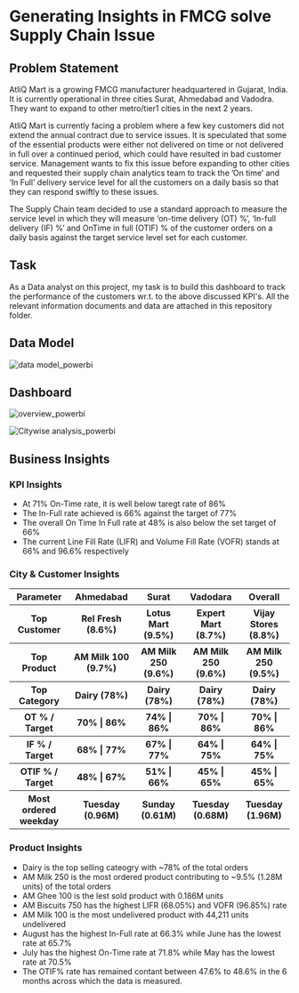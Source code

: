 <h1> Generating Insights in FMCG solve Supply Chain Issue </h1>

<h2>Problem Statement</h2>

AtliQ Mart is a growing FMCG manufacturer headquartered in Gujarat, India. It is currently operational in three cities Surat, Ahmedabad and Vadodra. They want to expand to other metro/tier1 cities in the next 2 years.

AtliQ Mart is currently facing a problem where a few key customers did not extend the annual contract due to service issues. It is speculated that some of the essential products were either not delivered on time or not delivered in full over a continued period, which could have resulted in bad customer service. Management wants to fix this issue before expanding to other cities and requested their supply chain analytics team to track the ’On time’ and ‘In Full’ delivery service level for all the customers on a daily basis so that they can respond swiftly to these issues.

The Supply Chain team decided to use a standard approach to measure the service level in which they will measure ‘on-time delivery (OT) %’, ‘In-full delivery (IF) %’ and OnTime in full (OTIF) % of the customer orders on a daily basis against the target service level set for each customer.

<h2>Task</h2>

As a Data analyst on this project, my task is to build this dashboard to track the performance of the customers wr.t. to the above discussed KPI's. All the relevant information documents and data are attached in this repository folder. 

<h2>Data Model</h2>

![data model_powerbi](https://github.com/rajmehta26/FMCG-Supply-Chain-Analysis/assets/152624212/63f6f3ba-5e5b-4268-a9f4-8a9ed09cb9da)


<h2>Dashboard</h2>

![overview_powerbi](https://github.com/rajmehta26/FMCG-Supply-Chain-Analysis/assets/152624212/565e021e-a21f-4ff8-b57d-23be2f1726ec)

![Citywise analysis_powerbi](https://github.com/rajmehta26/FMCG-Supply-Chain-Analysis/assets/152624212/57e8c68b-8be1-45f3-8a78-f482bf05ea42)


<h2>Business Insights</h2>

<h3> KPI Insights </h3>

- At 71% On-Time rate, it is well below taregt rate of 86%
- The In-Full rate achieved is 66% against the target of 77%
- The overall On Time In Full rate at 48% is also below the set target of 66%
- The current Line Fill Rate (LIFR) and Volume Fill Rate (VOFR) stands at 66% and 96.6% respectively

 <h3> City & Customer Insights </h3>

<table>
  <tr>
    <th> Parameter </th>
    <th> Ahmedabad </th>
    <th> Surat </th>
    <th> Vadodara </th> 
    <th> Overall </th>
  </tr>
  <tr>
    <th> Top Customer </th>
    <th> Rel Fresh (8.6%) </th>
    <th> Lotus Mart (9.5%) </th>
    <th> Expert Mart (8.7%) </th> 
    <th> Vijay Stores (8.8%) </th> 
  </tr>
  <tr>
    <th> Top Product </th>
    <th> AM Milk 100 (9.7%) </th>
    <th> AM Milk 250 (9.6%) </th>
    <th> AM Milk 250 (9.6%) </th> 
    <th> AM Milk 250 (9.5%) </th> 
  </tr>
  <tr>
    <th> Top Category </th>
    <th> Dairy (78%)  </th>
    <th> Dairy (78%) </th>
    <th> Dairy (78%) </th> 
    <th> Dairy (78%) </th> 
  </tr>
  <tr>
    <th> OT % / Target </th>
    <th> 70% | 86% </th>
    <th> 74% | 86% </th>
    <th> 70% | 86%  </th> 
    <th> 70% | 86%  </th> 
  </tr>
  <tr>
    <th> IF % / Target </th>
    <th> 68% | 77% </th>
    <th> 67% | 77%  </th>
    <th> 64% | 75% </th> 
    <th> 64% | 75% </th> 
  </tr>
  <tr>
    <th> OTIF % / Target </th>
    <th> 48% | 67% </th>
    <th> 51% | 66% </th>
    <th> 45% | 65% </th> 
    <th> 45% | 65% </th> 
  </tr>
  <tr>
    <th> Most ordered weekday </th>
    <th> Tuesday (0.96M) </th>
    <th> Sunday (0.61M) </th>
    <th> Tuesday (0.68M) </th>
    <th> Tuesday (1.96M) </th> 
  </tr>
</table>

  <h3> Product Insights </h3>

  - Dairy is the top selling cateogry with ~78% of the total orders
  - AM Milk 250 is the most ordered product contributing to ~9.5% (1.28M units) of the total orders
  - AM Ghee 100 is the lest sold product with 0.186M units
  - AM Biscuits 750 has the highest LIFR (68.05%) and VOFR (96.85%) rate
  - AM Milk 100 is the most undelivered product with 44,211 units undelivered
  - August has the highest In-Full rate at 66.3% while June has the lowest rate at 65.7%
  - July has the highest On-Time rate at 71.8% while May has the lowest rate at 70.5%
  - The OTIF% rate has remained contant between 47.6% to 48.6% in the 6 months across which the data is measured.
